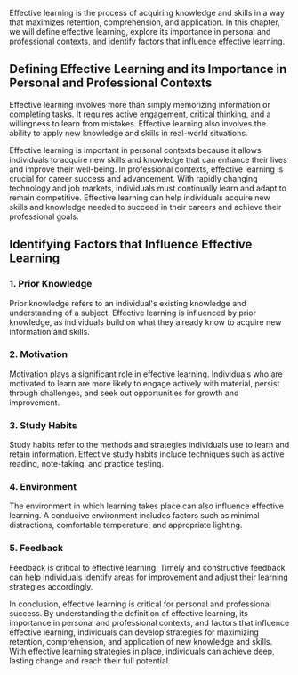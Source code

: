 
Effective learning is the process of acquiring knowledge and skills in a way that maximizes retention, comprehension, and application. In this chapter, we will define effective learning, explore its importance in personal and professional contexts, and identify factors that influence effective learning.

Defining Effective Learning and its Importance in Personal and Professional Contexts
------------------------------------------------------------------------------------

Effective learning involves more than simply memorizing information or completing tasks. It requires active engagement, critical thinking, and a willingness to learn from mistakes. Effective learning also involves the ability to apply new knowledge and skills in real-world situations.

Effective learning is important in personal contexts because it allows individuals to acquire new skills and knowledge that can enhance their lives and improve their well-being. In professional contexts, effective learning is crucial for career success and advancement. With rapidly changing technology and job markets, individuals must continually learn and adapt to remain competitive. Effective learning can help individuals acquire new skills and knowledge needed to succeed in their careers and achieve their professional goals.

Identifying Factors that Influence Effective Learning
-----------------------------------------------------

### 1. Prior Knowledge

Prior knowledge refers to an individual's existing knowledge and understanding of a subject. Effective learning is influenced by prior knowledge, as individuals build on what they already know to acquire new information and skills.

### 2. Motivation

Motivation plays a significant role in effective learning. Individuals who are motivated to learn are more likely to engage actively with material, persist through challenges, and seek out opportunities for growth and improvement.

### 3. Study Habits

Study habits refer to the methods and strategies individuals use to learn and retain information. Effective study habits include techniques such as active reading, note-taking, and practice testing.

### 4. Environment

The environment in which learning takes place can also influence effective learning. A conducive environment includes factors such as minimal distractions, comfortable temperature, and appropriate lighting.

### 5. Feedback

Feedback is critical to effective learning. Timely and constructive feedback can help individuals identify areas for improvement and adjust their learning strategies accordingly.

In conclusion, effective learning is critical for personal and professional success. By understanding the definition of effective learning, its importance in personal and professional contexts, and factors that influence effective learning, individuals can develop strategies for maximizing retention, comprehension, and application of new knowledge and skills. With effective learning strategies in place, individuals can achieve deep, lasting change and reach their full potential.
